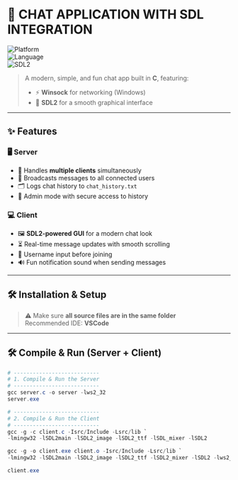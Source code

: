 # 💬 CHAT APPLICATION WITH SDL INTEGRATION  

![Platform](https://img.shields.io/badge/platform-Windows-blue)  
![Language](https://img.shields.io/badge/language-C-brightgreen)  
![SDL2](https://img.shields.io/badge/SDL2-2.0.22-orange)  

> A modern, simple, and fun chat app built in **C**, featuring:
> - ⚡ **Winsock** for networking (Windows)
> - 🎨 **SDL2** for a smooth graphical interface

---

## ✨ Features

### 🖥 Server
- 📡 Handles **multiple clients** simultaneously  
- 📢 Broadcasts messages to all connected users  
- 🗂 Logs chat history to `chat_history.txt`  
- 🔑 Admin mode with secure access to history  

### 💻 Client
- 🖼 **SDL2-powered GUI** for a modern chat look  
- ⏳ Real-time message updates with smooth scrolling  
- 📝 Username input before joining  
- 🔊 Fun notification sound when sending messages  

---

## 🛠 Installation & Setup

> ⚠ Make sure **all source files are in the same folder**  
> Recommended IDE: **VSCode**

---

## 🛠 Compile & Run (Server + Client)

```powershell
# ---------------------------
# 1. Compile & Run the Server
# ---------------------------
gcc server.c -o server -lws2_32
server.exe

# ---------------------------
# 2. Compile & Run the Client
# ---------------------------
gcc -g -c client.c -Isrc/Include -Lsrc/lib `
-lmingw32 -lSDL2main -lSDL2_image -lSDL2_ttf -lSDL_mixer -lSDL2

gcc -g -o client.exe client.o -Isrc/Include -Lsrc/lib `
-lmingw32 -lSDL2main -lSDL2_image -lSDL2_ttf -lSDL2_mixer -lSDL2 -lws2_32

client.exe

